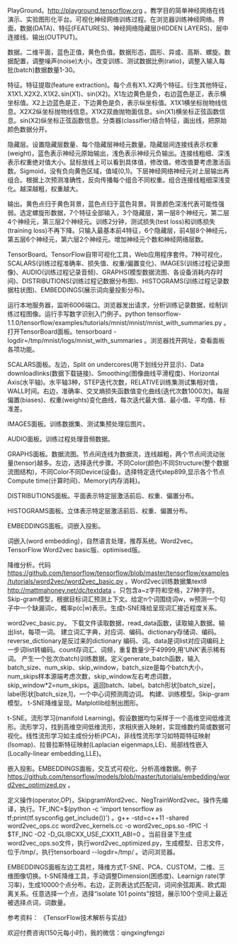 PlayGround。http://playground.tensorflow.org 。教学目的简单神经网络在线演示、实验图形化平台。可视化神经网络训练过程。在浏览器训练神经网络。界面，数据(DATA)、特征(FEATURES)、神经网络隐藏层(HIDDEN LAYERS)、层中连接线、输出(OUTPUT)。

数据。二维平面，蓝色正值，黄色负值。数据形态，圆形、异或、高斯、螺旋。数据配置，调整噪声(noise)大小，改变训练、测试数据比例(ratio)，调整入输入每批(batch)数据数量1-30。

特征。特征提取(feature extraction)。每个点有X1､X2两个特征。衍生其他特征，X1X1､X2X2､X1X2､sin(X1)、sin(X2)。X1左边黄色是负，右边蓝色是正，表示横坐标值。X2上边蓝色是正，下边黄色是负，表示纵坐标值。X1X1横坐标抛物线信息。X2X2纵坐标抛物线信息。X1X2双曲抛物面信息。sin(X1)横坐标正弦函数信息。sin(X2)纵坐标正弦函数信息。分类器(classifier)结合特征，画出线，把原始颜色数据分开。

隐藏层。设置隐藏层数量、每个隐藏层神经元数量。隐藏层间连接线表示权重(weight)，蓝色表示神经元原始输出，浅色表示神经元负输出。连接线粗细、深浅表示权重绝对值大小。鼠标放线上可以看到具体值，修改值。修改值要考虑激活函数。Sigmoid，没有负向黄色区域，值域(0,1)。下层神经网络神经元对上层输出再组合。根据上次预测准确性，反向传播每个组合不同权重。组合连接线粗细深浅变化。越深越粗，权重越大。

输出。黄色点归于黄色背景，蓝色点归于蓝色背景。背景颜色深浅代表可能性强弱。选定螺旋形数据，7个特征全部输入，3个隐藏层，第一层8个神经元，第二层4个神经元，第三层2个神经元。训练2分钟，测试损失(test loss)和训练损失(training loss)不再下降。只输入最基本前4特征，6个隐藏层，前4层8个神经元，第五层6个神经元，第六层2个神经元。增加神经元个数和神经网络层数。

TensorBoard。TensorFlow自带可视化工具，Web应用程序套件。7种可视化，SCALARS(训练过程准确率、损失值、权重/偏置变化)、IMAGES(训练过程记录图像)、AUDIO(训练过程记录音频)、GRAPHS(模型数据流图、各设备消耗内存时间)、DISTRIBUTIONS(训练过程记数据分布图)、HISTOGRAMS(训练过程记录数据柱状图)、EMBEDDINGS(展示词向量投影分布)。

运行本地服务器，监听6006端口。浏览器发出请求，分析训练记录数据，绘制训练过程图像。运行手写数字识别入门例子。python tensorflow-1.1.0/tensorflow/examples/tutorials/mnist/mnist/mnist_with_summaries.py 。打开TensorBoard面板。tensorboard -logdir=/tmp/mnist/logs/mnist_with_summaries 。浏览器找开网址，查看面板各项功能。

SCALARS面板。左边，Split on undercores(用下划线分开显示)、Data downloadlinks(数据下载链接)、Smoothing(图像曲线平滑程度)、Horizontal Axis(水平轴)。水平轴3种，STEP迭代次数，RELATIVE训练集测试集相对值，WALL时间。右边，准确率、交叉熵损失函数值变化曲线(迭代次数1000次)。每层偏置(biases)、权重(weights)变化曲线，每次迭代最大值、最小值、平均值、标准差。

IMAGES面板。训练数据集、测试集预处理后图片。

AUDIO面板。训练过程处理音频数据。

GRAPHS面板。数据流图。节点间连线为数据流，连线越粗，两个节点间流动张量(tensor)越多。左边，选择迭代步骤。不同Color(颜色)不同Structure(整个数据流图结构)，不同Color不同Device(设备)。选择特定迭代step899,显示各个节点Compute time(计算时间)、Memory(内存消耗)。

DISTRIBUTIONS面板。平面表示特定层激活前后、权重、偏置分布。

HISTOGRAMS面板。立体表示特定层激活前后、权重、偏置分布。

EMBEDDINGS面板。词嵌入投影。

词嵌入(word embedding)，自然语言处理，推荐系统。Word2vec。TensorFlow Word2vec basic版、optimised版。

降维分析。代码 https://github.com/tensorflow/tensorflow/blob/master/tensorflow/examples/tutorials/word2vec/word2vec_basic.py 。Word2vec训练数据集text8 http://mattmahoney.net/dc/textdata 。只包含a~z字符和空格，27种字符。Skip-gram模型，根据目标词汇预测上下文。给定n个词围绕词w，w预测一个句子中一个缺漏词c，概率p(c|w)表示。生成t-SNE降给呈现词汇接近程度关系。

word2vec_basic.py。
下载文件读取数据，read_data函数，读取输入数据。输出list，每项一词。
建立词汇字典，对应词、编码。dictionary存储词、编码。reverse_dictionary是反过来的dictionary 编码、词。data是词list对应词编码上一步词list转编码。count存词汇、词频，重复数量少于49999,用'UNK'表示稀有词。
产生一个批次(batch)训练数据。定义generate_batch函数，输入batch_size、num_skip、skip_window，batch_size是每个batch大小，num_skips样本源端考虑次数，skip_window左右考虑词数，skip_window*2=num_skips。返回batch、label。batch形状[batch_size]，label形状[batch_size,1]，一个中心词预测周边词。
构建、训练模型。Skip-gram模型。
t-SNE降维呈现。Matplotlib绘制出图形。

t-SNE。流形学习(manifold Learning)。假设数据均匀采样于一个高维空间低维流形。流形学习，找到高维空间低维流形，求相庆嵌入映射，实现维数约简或数据可视化。线性流形学习如主成份分析(PCA)，非线性流形学习如特距特征映射(Isomap)、拉普拉斯特征映射(Laplacian eigenmaps,LE)、局部线性嵌入(Locally-linear embedding,LLE)。

嵌入投影。EMBEDDINGS面板，交互式可视化、分析高维数据。例子 https://github.com/tensorflow/models/blob/master/tutorials/embedding/word2vec_optimized.py 。

定义操作(operator,OP)，SkipgramWord2vec、NegTrainWord2vec。操作先编译，执行。TF_INC=$(python -c 'import tensorflow as tf;print(tf.sysconfig.get_include())') 。g++ -std=c++11 -shared word2vec_ops.cc word2vec_kernels.cc -o word2vec_ops.so -fPIC -I $TF_INC -O2 -D_GLIBCXX_USE_CXX11_ABI=0 。当前目录下生成word2vec_ops.so文件，执行word2vec_optimized.py，生成模型、日志文件，位于/tmp/，执行tensorboard --logdir=/tmp/ 。访问浏览器。

EMBEDDINGS面板左边工具栏，降维方式T-SNE、PCA、CUSTOM，二维、三维图像切换。t-SNE降维工具，手动调整Dimension(困惑度)、Learnign rate(学习率)，生成10000个点分布。右边，正则表达式匹配词，词间余弦距离、欧式距离关系。任意选择一个点，选择“isolate 101 points”按钮，展示100个空间上最近被选择点词，词数量。

参考资料：
《TensorFlow技术解析与实战》

欢迎付费咨询(150元每小时)，我的微信：qingxingfengzi